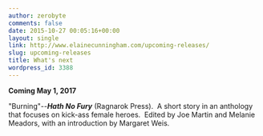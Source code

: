 ```yaml
---
author: zerobyte
comments: false
date: 2015-10-27 00:05:16+00:00
layout: single
link: http://www.elainecunningham.com/upcoming-releases/
slug: upcoming-releases
title: What's next
wordpress_id: 3388
---
```


**Coming May 1, 2017**


"Burning"--**_Hath No Fury_** (Ragnarok Press).  A short story in an anthology that focuses on kick-ass female heroes.  Edited by Joe Martin and Melanie Meadors, with an introduction by Margaret Weis.







